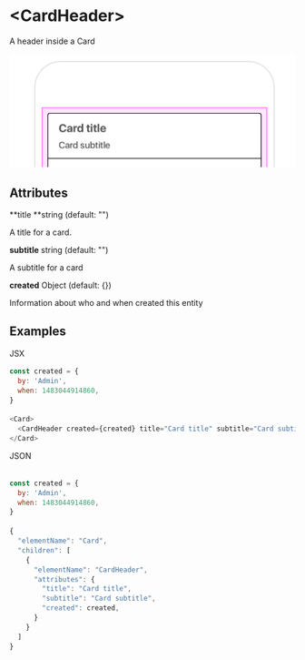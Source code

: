 # &lt;CardHeader&gt;

A header inside a Card

![](/assets/CardHeader.png)

## Attributes

**title **string \(default: ""\)

A title for a card.

**subtitle** string \(default: ""\)

A subtitle for a card

**created** Object \(default: {}\)

Information about who and when created this entity

## Examples

JSX
```js
const created = {
  by: 'Admin',
  when: 1483044914860,
}

<Card>
  <CardHeader created={created} title="Card title" subtitle="Card subtitle" />
</Card>
```

JSON
```js

const created = {
  by: 'Admin',
  when: 1483044914860,
}

{
  "elementName": "Card",
  "children": [
    {
      "elementName": "CardHeader",
      "attributes": {
        "title": "Card title",
        "subtitle": "Card subtitle",
        "created": created,
      }
    }
  ]
}
```
